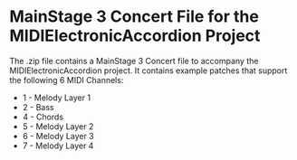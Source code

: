# MainStage 3 Concert File for the MIDIElectronicAccordion Project
The .zip file contains a MainStage 3 Concert file to accompany the MIDIElectronicAccordion project. It contains example patches that support the following 6 MIDI Channels:
- 1 - Melody Layer 1
- 2 - Bass
- 4 - Chords
- 5 - Melody Layer 2
- 6 - Melody Layer 3
- 7 - Melody Layer 4
